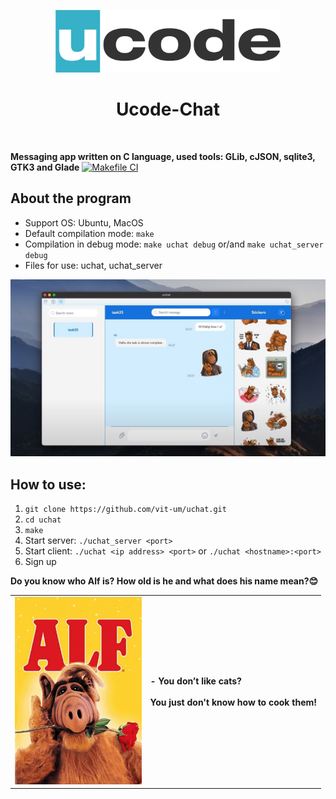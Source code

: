 <p align="center">
    <a href="https://ucode.world/en/" target="_blank">
        <img src="client/resources/ucode_logo_minimal.png?raw=true" height="100px">
    </a>
    <h1 align="center">Ucode-Chat</h1>
    <br>
</p>

**Messaging app written on C language, used tools: GLib, cJSON, sqlite3, GTK3 and Glade** 
[![Makefile CI](https://github.com/vit-um/uchat/actions/workflows/makefile.yml/badge.svg?branch=main)](https://github.com/vit-um/uchat/actions/workflows/makefile.yml)

## About the program

- Support OS: Ubuntu, MacOS
- Default compilation mode: `make`
- Compilation in debug mode: `make uchat debug` or/and `make uchat_server debug`
- Files for use: uchat, uchat_server

[![Watch the video](client/resources/chat_demo.jpg)](https://www.youtube.com/embed/nfWz2LhWfvM)


## How to use:
1. `git clone https://github.com/vit-um/uchat.git`
2. `cd uchat`
3. `make`
4. Start server: `./uchat_server <port>`
5. Start client: `./uchat <ip address> <port>` or `./uchat <hostname>:<port>`
6. Sign up

**Do you know who Alf is? How old is he and what does his name mean?😊**

<table>
	<tr>
		<td>
<a><img src="client/resources/Alf.jpg" height="300px"></a>
		</td>
		<td>
<b>- You don’t like cats? <BR><BR>You just don't know how to cook them!</b>			
 		</td>
	</tr>
</table>

